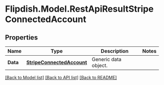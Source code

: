 # Flipdish.Model.RestApiResultStripeConnectedAccount
## Properties

Name | Type | Description | Notes
------------ | ------------- | ------------- | -------------
**Data** | [**StripeConnectedAccount**](StripeConnectedAccount.md) | Generic data object. | 

[[Back to Model list]](../README.md#documentation-for-models) [[Back to API list]](../README.md#documentation-for-api-endpoints) [[Back to README]](../README.md)

